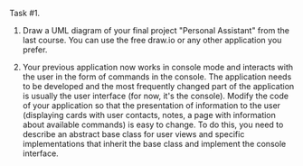 Task #1.

1. Draw a UML diagram of your final project "Personal Assistant" from the last course. You can use the free draw.io or any other application you prefer.

2. Your previous application now works in console mode and interacts with the user in the form of commands in the console. The application needs to be developed and the most frequently changed part of the application is usually the user interface (for now, it's the console). Modify the code of your application so that the presentation of information to the user (displaying cards with user contacts, notes, a page with information about available commands) is easy to change. To do this, you need to describe an abstract base class for user views and specific implementations that inherit the base class and implement the console interface.
